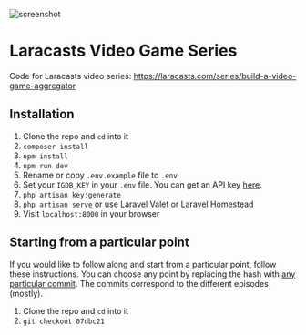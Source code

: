 ![screenshot](https://user-images.githubusercontent.com/4316355/82725361-69b40400-9caa-11ea-994d-85c41919ca96.png)

# Laracasts Video Game Series

Code for Laracasts video series: https://laracasts.com/series/build-a-video-game-aggregator

## Installation

1. Clone the repo and `cd` into it
1. `composer install`
1. `npm install`
1. `npm run dev`
1. Rename or copy `.env.example` file to `.env`
1. Set your `IGDB_KEY` in your `.env` file. You can get an API key [here](https://api.igdb.com).
1. `php artisan key:generate`
1. `php artisan serve` or use Laravel Valet or Laravel Homestead
1. Visit `localhost:8000` in your browser

## Starting from a particular point

If you would like to follow along and start from a particular point, follow these instructions. You can choose any point by replacing the hash with [any particular commit](https://github.com/drehimself/laracasts-videogames/commits/master). The commits correspond to the different episodes (mostly).

1. Clone the repo and `cd` into it
1. `git checkout 07dbc21`

